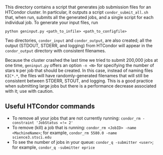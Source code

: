 This directory contains a script that generates job submission files for an HTCondor
cluster. In particular, it outputs a script `condor_submit_all.sh` that, when run,
submits all the generated jobs, and a single script for each individual job. To
generate your input files, run

    python geninput.py <path_to_infile> <path_to_configfile>
    
Two directories, `condor_input` and `condor_output`, are also created; all the 
output (STDOUT, STDERR, and logging) from HTCondor will appear in the 
`condor_output` directory with consistent filenames.

Because the cluster crashed the last time we tried to submit 200,000 jobs at one time,
`geninput.py` offers an option `-n <N>` for specifying the number of stars `N` per job 
that should be created. In this case, instead of naming files `KIC*.*`, the files will 
have randomly-generated filenames that will still be consistent between STDERR, STOUT,
and logging. This is a good practice when submitting large jobs but there is a
performance decrease associated with it; use with caution.

Useful HTCondor commands
------------------------

- To remove all your jobs that are not currently running: `condor_rm -constraint 'JobStatus =!= 2'`
- To remove (kill) a job that is running: `condor_rm <JobID> -name <MachineName>`; for example, `condor_rm 5580.0 -name science3.stsci.edu`
- To see the number of jobs in your queue: `condor_q -submitter <user>`; for example, `condor_q -submitter eprice`
